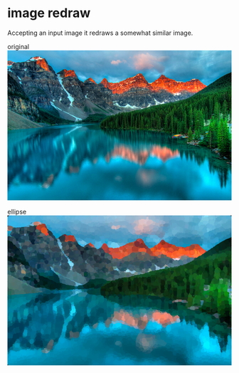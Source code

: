 # image redraw

Accepting an input image it redraws a somewhat similar image.

original
![Original](/examples/Calm.png)

ellipse
![Circular](/examples/round_.png)
